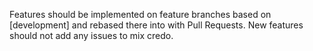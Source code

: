 Features should be implemented on feature branches based on [development] and rebased there into with Pull Requests. New features should not add any issues to mix credo.
